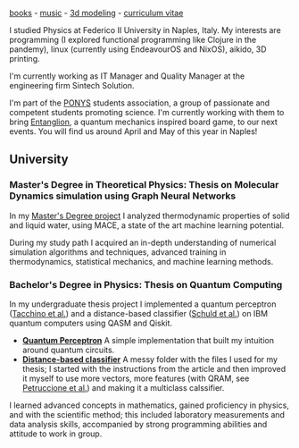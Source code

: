 [books](https://lore.livellosegreto.it/user/soffice) -
[music](https://www.last.fm/user/inshilon) -
[3d modeling](https://thangs.com/designer/soffice) -
[curriculum vitae](https://codeberg.org/soft/curriculum-vitae/raw/branch/main/CV-Mariano-Mollo-eng.pdf)

I studied Physics at Federico II University in Naples, Italy.
My interests are programming (I explored functional programming like Clojure in the pandemy), linux (currently using EndeavourOS and NixOS), aikido, 3D printing.

I'm currently working as IT Manager and Quality Manager at the engineering firm Sintech Solution.

I'm part of the [PONYS](http://www.ponys.unina.it/) students association,
a group of passionate and competent students promoting science.
I'm currently working with them to bring [Entanglion](https://entanglion.github.io/),
a quantum mechanics inspired board game, to our next events.
You will find us around April and May of this year in Naples!

## University

### Master's Degree in Theoretical Physics: Thesis on Molecular Dynamics simulation using Graph Neural Networks

In my [Master's Degree project](https://github.com/visika/tesi-magistrale)
I analyzed thermodynamic properties of solid and liquid water,
using MACE, a state of the art machine learning potential.

During my study path I acquired an in-depth understanding of numerical simulation algorithms and techniques,
advanced training in thermodynamics, statistical mechanics, and machine learning methods.

### Bachelor's Degree in Physics: Thesis on Quantum Computing

In my undergraduate thesis project
I implemented a quantum perceptron ([Tacchino et al.](https://arxiv.org/pdf/1811.02266.pdf))
and a distance-based classifier ([Schuld et al.](https://arxiv.org/pdf/1703.10793.pdf))
on IBM quantum computers using QASM and Qiskit.

- **[Quantum Perceptron](https://github.com/visika/quantum-perceptron)** A simple implementation that built my intuition around quantum circuits.
- **[Distance-based classifier](https://github.com/visika/Tesi)** A messy folder with the files I used for my thesis;
  I started with the instructions from the article and then improved it myself to use more vectors,
  more features (with QRAM, see [Petruccione et al.](https://arxiv.org/abs/1901.02362)) and making it a multiclass calssifier.

I learned advanced concepts in mathematics, gained proficiency in physics, and with the scientific method;
this included laboratory measurements and data analysis skills, accompanied by strong programming abilities and attitude to work in group.

<!--
**visika/visika** is a ✨ _special_ ✨ repository because its `README.md` (this file) appears on your GitHub profile.

Here are some ideas to get you started:

- 🔭 I’m currently working on ...
- 🌱 I’m currently learning ...
- 👯 I’m looking to collaborate on ...
- 🤔 I’m looking for help with ...
- 💬 Ask me about ...
- 📫 How to reach me: ...
- 😄 Pronouns: ...
- ⚡ Fun fact: ...
-->
